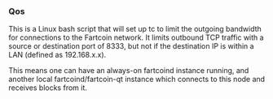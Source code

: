 ### Qos ###

This is a Linux bash script that will set up tc to limit the outgoing bandwidth for connections to the Fartcoin network. It limits outbound TCP traffic with a source or destination port of 8333, but not if the destination IP is within a LAN (defined as 192.168.x.x).

This means one can have an always-on fartcoind instance running, and another local fartcoind/fartcoin-qt instance which connects to this node and receives blocks from it.
